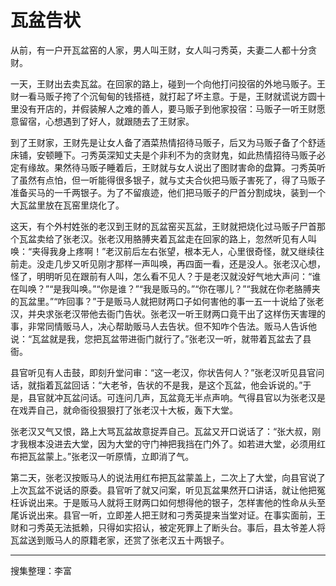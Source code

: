 # 瓦盆告状

从前，有一户开瓦盆窑的人家，男人叫王财，女人叫刁秀英，夫妻二人都十分贪财。

一天，王财出去卖瓦盆。在回家的路上，碰到一个向他打问投宿的外地马贩子。王财一看马贩子挎了个沉甸甸的钱搭裢，就打起了坏主意。于是，王财就谎说方圆十里没有开店的，并假装解人之难的善人，要马贩子到他家投宿：马贩子一听王财愿意留宿，心想遇到了好人，就跟随去了王财家。

到了王财家，王财先是让女人备了酒菜热情招待马贩子，后又为马贩子备了个舒适床铺，安顿睡下。刁秀英深知丈夫是个非利不为的贪财鬼，如此热情招待马贩子必定有缘故。果然待马贩子睡着后，王财就与女人说出了图财害命的盘算。刁秀英听了虽然有点怕，但一听能得很多银子，就与丈夫合伙把马贩子害死了，得了马贩子准备买马的一千两银子。为了不留痕迹，他们把马贩子的尸首分割成块，装到一个大瓦盆里放在瓦窑里烧化了。

这天，有个外村姓张的老汉到王财的瓦盆窑买瓦盆，王财就把烧化过马贩子尸首那个瓦盆卖给了张老汉。张老汉用胳膊夹着瓦盆走在回家的路上，忽然听见有人叫唤：“夹得我身上疼啊！”老汉前后左右张望，根本无人，心里很奇怪，就又继续往前走。没走几步又听见刚才那样一声叫唤，再四面一看，还是没人。张老汉心想，怪了，明明听见在跟前有人叫，怎么看不见人？于是老汉就没好气地大声问：“谁在叫唤？”“是我叫唤。”“你是谁？”“我是贩马的。”“你在哪儿？”“我就在你老胳膊夹的瓦盆里。”“咋回事？”于是贩马人就把财两口子如何害他的事一五一十说给了张老汉，并央求张老汉带他去衙门告状。张老汉一听王财两口竟干出了这样伤天害理的事，非常同情贩马人，决心帮助贩马人去告状。但不知咋个告法。贩马人告诉他说：“瓦盆就是我，您把瓦盆带进衙门就行了。”张老汉一听，就带着瓦盆去了县衙。

县官听见有人击鼓，即刻升堂问审：“这一老汉，你状告何人？”张老汉听见县官问话，就指着瓦盆回话：“大老爷，告状的不是我，是这个瓦盆，他会诉说的。”于是，县官就冲瓦盆问话。可连问几声，瓦盆竟无半点声响。气得县官以为张老汉是在戏弄自己，就命衙役狠狠打了张老汉十大板，轰下大堂。

张老汉又气又恨，路上大骂瓦盆故意捉弄自己。瓦盆又开口说话了：“张大叔，刚才我根本没进去大堂，因为大堂的守门神把我挡在门外了。如若进大堂，必须用红布把瓦盆蒙上。”张老汉一听原情，立即消了气。

第二天，张老汉按贩马人的说法用红布把瓦盆蒙盖上，二次上了大堂，向县官说了上次瓦盆不说话的原委。县官听了就又问案，听见瓦盆果然开口讲话，就让他把冤枉诉说出来。于是贩马人就将王财两口如何想得他的银子，怎样害他的性命从头至尾诉说出来。县官一听，立即差人把王财和刁秀英提来当堂对证。在事实面前，王财和刁秀英无法抵赖，只得如实招认，被定死罪上了断头台。事后，县太爷差人将瓦盆送到贩马人的原籍老家，还赏了张老汉五十两银子。

---

搜集整理：李富